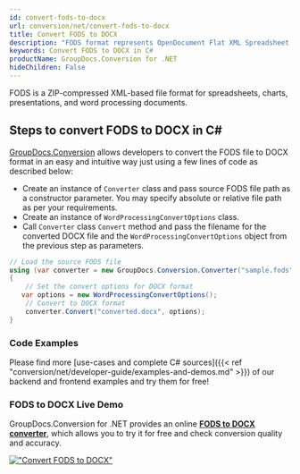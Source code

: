 ```yaml
---
id: convert-fods-to-docx
url: conversion/net/convert-fods-to-docx
title: Convert FODS to DOCX
description: "FODS format represents OpenDocument Flat XML Spreadsheet with .fods extension. Learn how to convert FODS to DOCX file programmatically in C# language using GroupDocs.Conversion for .NET library."
keywords: Convert FODS to DOCX in C#
productName: GroupDocs.Conversion for .NET
hideChildren: False
---
```


FODS is a ZIP-compressed XML-based file format for spreadsheets, charts, presentations, and word processing documents.

## Steps to convert FODS to DOCX in C#

[GroupDocs.Conversion](https://products.groupdocs.com/conversion/net) allows developers to convert the FODS file to DOCX format in an easy and intuitive way just using a few lines of code as described below:

* Create an instance of `Converter` class and pass source FODS file path as a constructor parameter. You may specify absolute or relative file path as per your requirements. 
* Create an instance of `WordProcessingConvertOptions` class.
* Call `Converter` class `Convert` method and pass the filename for the converted DOCX file and the `WordProcessingConvertOptions` object from the previous step as parameters.

```csharp
// Load the source FODS file
using (var converter = new GroupDocs.Conversion.Converter("sample.fods"))
{
    // Set the convert options for DOCX format
   var options = new WordProcessingConvertOptions();
    // Convert to DOCX format
    converter.Convert("converted.docx", options);
}
```

### Code Examples

Please find more [use-cases and complete C# sources]({{< ref "conversion/net/developer-guide/examples-and-demos.md" >}}) of our backend and frontend examples and try them for free!

### FODS to DOCX Live Demo

GroupDocs.Conversion for .NET provides an online [**FODS to DOCX converter**](https://products.groupdocs.app/conversion/fods-to-docx), which allows you to try it for free and check conversion quality and accuracy.

[!["Convert FODS to DOCX"](conversion/net/images/convert-to-docx/convert-fods-to-docx.png)](https://products.groupdocs.app/conversion/fods-to-docx)